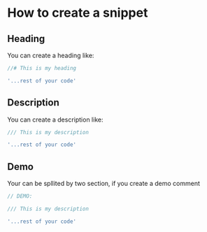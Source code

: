 # How to create a snippet

## Heading

You can create a heading like:

```ts
//# This is my heading

'...rest of your code'
```

## Description

You can create a description like:

```ts
/// This is my description

'...rest of your code'
```

## Demo

Your can be spllited by two section, if you create a demo comment 

```ts
// DEMO:
```

```ts
/// This is my description

'...rest of your code'
```
